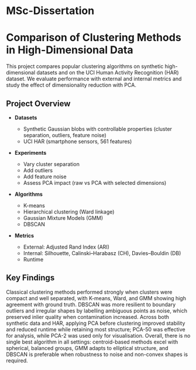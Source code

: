 # MSc-Dissertation

# Comparison of Clustering Methods in High-Dimensional Data

This project compares popular clustering algorithms on synthetic high-dimensional datasets and on the UCI Human Activity Recognition (HAR) dataset. We evaluate performance with external and internal metrics and study the effect of dimensionality reduction with PCA.

## Project Overview

- **Datasets**
  - Synthetic Gaussian blobs with controllable properties (cluster separation, outliers, feature noise)
  - UCI HAR (smartphone sensors, 561 features)

- **Experiments**
  - Vary cluster separation
  - Add outliers
  - Add feature noise
  - Assess PCA impact (raw vs PCA with selected dimensions)

- **Algorithms**
  - K-means
  - Hierarchical clustering (Ward linkage)
  - Gaussian Mixture Models (GMM)
  - DBSCAN

- **Metrics**
  - External: Adjusted Rand Index (ARI)
  - Internal: Silhouette, Calinski–Harabasz (CH), Davies–Bouldin (DB)
  - Runtime

## Key Findings

Classical clustering methods performed strongly when clusters were compact and well separated, with K-means, Ward, and GMM showing high agreement with ground truth. DBSCAN was more resilient to boundary outliers and irregular shapes by labelling ambiguous points as noise, which preserved inlier quality when contamination increased. Across both synthetic data and HAR, applying PCA before clustering improved stability and reduced runtime while retaining most structure; PCA-50 was effective for analysis, while PCA-2 was used only for visualisation. Overall, there is no single best algorithm in all settings: centroid-based methods excel with spherical, balanced groups, GMM adapts to elliptical structure, and DBSCAN is preferable when robustness to noise and non-convex shapes is required.

